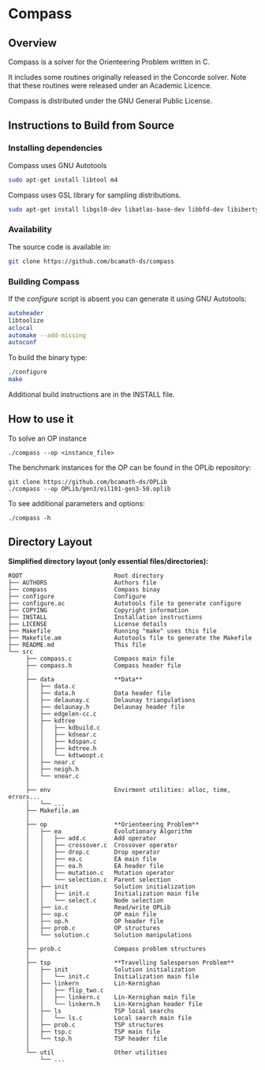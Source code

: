 Compass
=======

Overview
-------

Compass is a solver for the Orienteering Problem written in C.

It includes some routines originally released in the Concorde solver. Note that these routines were released under an Academic Licence.

Compass is distributed under the GNU General Public License.

Instructions to Build from Source
---------------------------------

### Installing dependencies

Compass uses GNU Autotools
```sh
sudo apt-get install libtool m4
```

Compass uses GSL library for sampling distributions.

```sh
sudo apt-get install libgsl0-dev libatlas-base-dev libbfd-dev libiberty-dev
```

### Availability

The source code is available in:

```sh
git clone https://github.com/bcamath-ds/compass
```

### Building Compass

If the *configure* script is absent you can generate it using GNU Autotools:

```bash
autoheader
libtoolize
aclocal
automake --add-missing
autoconf
```

To build the binary type:
```bash
./configure
make
```
Additional build instructions are in the INSTALL file.

## How to use it

To solve an OP instance
```
./compass --op <instance_file>
```

The benchmark instances for the OP can be found in the OPLib repository:

```
git clone https://github.com/bcamath-ds/OPLib
./compass --op OPLib/gen3/eil101-gen3-50.oplib
```

To see additional parameters and options:

```
./compass -h
```

Directory Layout
----------------

__Simplified directory layout (only essential files/directories):__

```
ROOT                          Root directory
├── AUTHORS                   Authors file
├── compass                   Compass binay
├── configure                 Configure
├── configure.ac              Autotools file to generate configure
├── COPYING                   Copyright information
├── INSTALL                   Installation instructions
├── LICENSE                   License details
├── Makefile                  Running "make" uses this file
├── Makefile.am               Autotools file to generate the Makefile
├── README.md                 This file
└── src
     ├── compass.c            Compass main file
     ├── compass.h            Compass header file
     │
     ├── data                 **Data**
     │   ├── data.c
     │   ├── data.h           Data header file
     │   ├── delaunay.c       Delaunay triangulations
     │   ├── delaunay.h       Delaunay header file
     │   ├── edgelen-cc.c
     │   ├── kdtree
     │   │   ├── kdbuild.c
     │   │   ├── kdnear.c
     │   │   ├── kdspan.c
     │   │   ├── kdtree.h
     │   │   └── kdtwoopt.c
     │   ├── near.c
     │   ├── neigh.h
     │   └── xnear.c
     │
     ├── env                  Envirment utilities: alloc, time, errors...
     │   └── ...
     ├── Makefile.am
     │
     ├── op                   **Orienteering Problem**
     │   ├── ea               Evolutionary Algorithm
     │   │   ├── add.c        Add operator
     │   │   ├── crossover.c  Crossover operator
     │   │   ├── drop.c       Drop operator
     │   │   ├── ea.c         EA main file
     │   │   ├── ea.h         EA header file
     │   │   ├── mutation.c   Mutation operator
     │   │   └── selection.c  Parent selection
     │   ├── init             Solution initialization
     │   │   ├── init.c       Initialization main file
     │   │   └── select.c     Node selection
     │   ├── io.c             Read/write OPLib
     │   ├── op.c             OP main file
     │   ├── op.h             OP header file
     │   ├── prob.c           OP structures
     │   └── solution.c       Solution manipulations
     │
     ├── prob.c               Compass problem structures
     │
     ├── tsp                  **Travelling Salesperson Problem**
     │   ├── init             Solution initialization
     │   │   └── init.c       Initialization main file
     │   ├── linkern          Lin-Kernighan
     │   │   ├── flip_two.c
     │   │   ├── linkern.c    Lin-Kernighan main file
     │   │   └── linkern.h    Lin-Kernighan header file
     │   ├── ls               TSP local searchs
     │   │   └── ls.c         Local search main file
     │   ├── prob.c           TSP structures
     │   ├── tsp.c            TSP main file
     │   └── tsp.h            TSP header file
     │
     └── util                 Other utilities
         └── ...
```

